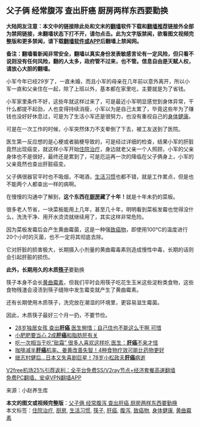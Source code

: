  <h2>父子俩 经常腹泻 查出肝癌 厨房两样东西要勤换</h2> <p class="notice"><b>大陆网友注意：本文中的链接除此处和文末的<a href="https://github.com/bannedbook/fanqiang" >翻墙</a>软件下载和<a href="https://github.com/killgcd/justmysocks/blob/master/README.md">翻墙推荐</a>链接外全部为禁网链接，未翻墙状态下打不开，请勿点击。此为文字版禁闻，欲看图文视频完整版和更多禁闻，请下载<a href="https://github.com/bannedbook/fanqiang">翻墙软件或APP</a>后翻墙上禁闻网。</p><p>备注：翻墙看新闻非常安全，翻墙以真实身份发表敏感言论有一定风险，但只看不说则没有任何风险，翻的人太多，政府管不过来，也不管。信息自由是天赋人权，请放心大胆的翻墙。</b></p>  <div class="entry"> <p>小军今年已经29岁了，一直未婚，而且小军的母亲在几年前以意外离开，所以小军一直和父亲住在一起，除了上班以外，基本都在家里吃，主要就是为了省钱。</p> <p>小军家里条件不好，这些年就这样过来了，可是最近小军明显感觉到身体异常，干什么都提不起劲，人也变得持续消瘦，小军以为是自己太累了，毕竟这些年为了赚钱也没好好休息过，可是为了生活小军还是很努力，也没有重视自己的<a href="https://www.bannedbook.org/bnews/tag/%E8%BA%AB%E4%BD%93%E5%81%A5%E5%BA%B7/" class="st_tag internal_tag" rel="tag" title="标签 身体健康 下的日志">身体健康</a>。</p> <p>可是在一次工作的时候，小军突然体力不支晕倒了下去，被工友送到了医院。</p> <p>医生第一反应想的是心梗或者脑梗导致的，可是经过详细的检查，结果小军的肝脏竟然出现癌变，就这样小军开始<a href="https://www.bannedbook.org/bnews/tag/%E4%BD%8F%E9%99%A2%E6%B2%BB%E7%96%97/" class="st_tag internal_tag" rel="tag" title="标签 住院治疗 下的日志">住院治疗</a>，身边就老父亲一个人照顾，小军的父亲身体也不是很好，最终还是累到了，可是厄运再一次的降临在父子俩身上，小军的父亲竟然也查出肝脏癌变。</p>  <p>父子俩很器官平时也不吸烟，不喝酒，<a href="https://www.bannedbook.org/bnews/tag/%E7%94%9F%E6%B4%BB%E4%B9%A0%E6%83%AF/" class="st_tag internal_tag" rel="tag" title="标签 生活习惯 下的日志">生活习惯</a>也都不错，就是工作累点，但是也不能两个人都查出一样的病啊。</p> <p>在慢慢的沟通中了解到，<strong>这个东西在<a href="https://www.bannedbook.org/bnews/tag/%E5%8E%A8%E6%88%BF/" class="st_tag internal_tag" rel="tag" title="标签 厨房 下的日志">厨房</a>藏了十年！</strong>就是十年未扔的菜板。</p> <p>很多老人节省，一块菜板能用上几年，甚至几十年，明明看到菜板发霉也觉得没什么，洗洗干净、用开水烫烫就继续用了，其实这样非常危险。</p> <p>因为菜板发霉后会产生黄曲霉菌，这是一种强<a href="https://www.bannedbook.org/bnews/tag/%e8%87%b4%e7%99%8c%e7%89%a9/" class="st_tag internal_tag" rel="tag" title="标签 致癌物 下的日志">致癌物</a>，即使用100℃的温度进行20个小时的灭菌，也不一定将其彻底去除。</p>  <p>它对肝脏的损害极大，长期摄入小剂量的黄曲霉毒素则造成慢性中毒，长期的话则会引起肝脏的损伤。</p> <p><strong>此外，长期用久的木质<a href="https://www.bannedbook.org/bnews/tag/%E7%AD%B7%E5%AD%90/" class="st_tag internal_tag" rel="tag" title="标签 筷子 下的日志">筷子</a></strong>要勤换</p> <p>筷子本身不会长<a href="https://www.bannedbook.org/bnews/tag/%e9%bb%84%e6%9b%b2%e9%9c%89%e7%b4%a0/" class="st_tag internal_tag" rel="tag" title="标签 黄曲霉素 下的日志">黄曲霉素</a>，但我们平时会用筷子吃花生玉米这些淀粉类食物，这些食物残渣会浸渍到筷子缝隙中发生霉变就产生了黄曲霉素。</p> <p>还有长期使用木质筷子，洗完放在潮湿的环境里，更容易滋生霉菌。</p>  <p>因此，木质筷子最好三个月一扔，不要节俭。</p> <ul class='op-related-articles' title='相关阅读'> <li><a href='https://www.bannedbook.org/bnews/health/20201228/1456291.html' target='_blank'>28岁独居女孩 查出<b>肝癌</b> 医生惋惜：自己住也不能这么干啊 可惜</a></li> <li><a href='https://www.bannedbook.org/bnews/comments/20201218/1450066.html' target='_blank'>小肥肥要当心 2成<b>肝癌</b>和脂肪肝有关</a></li> <li><a href='https://www.bannedbook.org/bnews/health/20201217/1449466.html' target='_blank'>吃一次相当于吃“砒霜” 很多人喜欢这样吃 医生：<b>肝癌</b>不来才怪</a></li> <li><a href='https://www.bannedbook.org/bnews/health/20201214/1447426.html' target='_blank'>咖啡减半<b>肝癌</b>机率、姜黄改善失智！4种食物疗效可能比药物更好</a></li> <li><a href='https://www.bannedbook.org/bnews/yule/20201212/1446265.html' target='_blank'>继志村健后…日本又失喜剧巨星！78岁小松政夫<b>肝癌</b>病逝</a></li> </ul> <p class="texttj"> <a href="https://github.com/bannedbook/fanqiang/wiki/V2ray%E6%9C%BA%E5%9C%BA" target="_blank">V2free机场25%引荐返利：全平台免费SS/V2ray节点+经济套餐高速翻墙</a><br/> <a href="https://github.com/bannedbook/fanqiang/wiki/%E7%A6%81%E9%97%BB%E7%BD%91%E5%AE%89%E5%8D%93%E7%BF%BB%E5%A2%99%E6%96%B0%E9%97%BBAPP" target="_blank">免费PC翻墙、安卓VPN翻墙APP</a></p><p> 来源：小赵养生库 </p><a name='sharetosocial'></a>       <div><b>本文的图文或视频完整版</b>：<a href='https://www.bannedbook.org/bnews/health/20201229/1457091.html'>父子俩 经常腹泻 查出肝癌 厨房两样东西要勤换</a></div>  </div><!--END ENTRY--> <div class="postfooter"> <div>本文标签：<a href="https://www.bannedbook.org/bnews/tag/%E4%BD%8F%E9%99%A2%E6%B2%BB%E7%96%97/" rel="tag">住院治疗</a>, <a href="https://www.bannedbook.org/bnews/tag/%E5%8E%A8%E6%88%BF/" rel="tag">厨房</a>, <a href="https://www.bannedbook.org/bnews/tag/%E7%94%9F%E6%B4%BB%E4%B9%A0%E6%83%AF/" rel="tag">生活习惯</a>, <a href="https://www.bannedbook.org/bnews/tag/%E7%AD%B7%E5%AD%90/" rel="tag">筷子</a>, <a href="https://www.bannedbook.org/bnews/tag/%E8%82%9D%E7%99%8C/" rel="tag">肝癌</a>, <a href="https://www.bannedbook.org/bnews/tag/%E8%85%B9%E6%B3%BB/" rel="tag">腹泻</a>, <a href="https://www.bannedbook.org/bnews/tag/%e8%87%b4%e7%99%8c%e7%89%a9/" rel="tag">致癌物</a>, <a href="https://www.bannedbook.org/bnews/tag/%E8%BA%AB%E4%BD%93%E5%81%A5%E5%BA%B7/" rel="tag">身体健康</a>, <a href="https://www.bannedbook.org/bnews/tag/%e9%bb%84%e6%9b%b2%e9%9c%89%e7%b4%a0/" rel="tag">黄曲霉素</a></div>  </div><!--END POSTFOOTER--> 